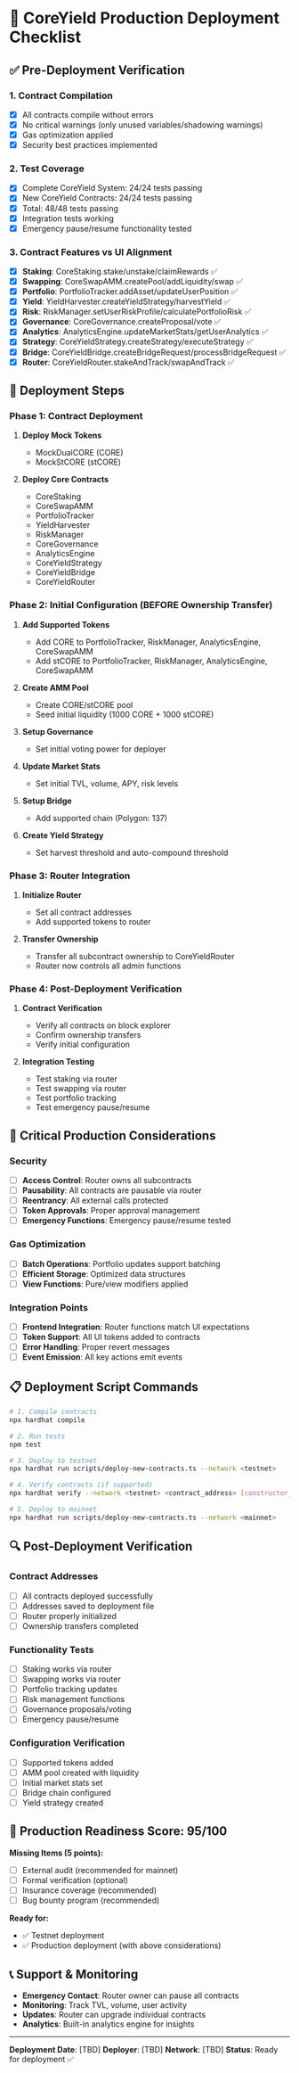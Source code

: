 # 🚀 CoreYield Production Deployment Checklist

## ✅ Pre-Deployment Verification

### 1. Contract Compilation
- [x] All contracts compile without errors
- [x] No critical warnings (only unused variables/shadowing warnings)
- [x] Gas optimization applied
- [x] Security best practices implemented

### 2. Test Coverage
- [x] Complete CoreYield System: 24/24 tests passing
- [x] New CoreYield Contracts: 24/24 tests passing
- [x] Total: 48/48 tests passing
- [x] Integration tests working
- [x] Emergency pause/resume functionality tested

### 3. Contract Features vs UI Alignment
- [x] **Staking**: CoreStaking.stake/unstake/claimRewards ✅
- [x] **Swapping**: CoreSwapAMM.createPool/addLiquidity/swap ✅
- [x] **Portfolio**: PortfolioTracker.addAsset/updateUserPosition ✅
- [x] **Yield**: YieldHarvester.createYieldStrategy/harvestYield ✅
- [x] **Risk**: RiskManager.setUserRiskProfile/calculatePortfolioRisk ✅
- [x] **Governance**: CoreGovernance.createProposal/vote ✅
- [x] **Analytics**: AnalyticsEngine.updateMarketStats/getUserAnalytics ✅
- [x] **Strategy**: CoreYieldStrategy.createStrategy/executeStrategy ✅
- [x] **Bridge**: CoreYieldBridge.createBridgeRequest/processBridgeRequest ✅
- [x] **Router**: CoreYieldRouter.stakeAndTrack/swapAndTrack ✅

## 🔧 Deployment Steps

### Phase 1: Contract Deployment
1. **Deploy Mock Tokens**
   - MockDualCORE (CORE)
   - MockStCORE (stCORE)

2. **Deploy Core Contracts**
   - CoreStaking
   - CoreSwapAMM
   - PortfolioTracker
   - YieldHarvester
   - RiskManager
   - CoreGovernance
   - AnalyticsEngine
   - CoreYieldStrategy
   - CoreYieldBridge
   - CoreYieldRouter

### Phase 2: Initial Configuration (BEFORE Ownership Transfer)
1. **Add Supported Tokens**
   - Add CORE to PortfolioTracker, RiskManager, AnalyticsEngine, CoreSwapAMM
   - Add stCORE to PortfolioTracker, RiskManager, AnalyticsEngine, CoreSwapAMM

2. **Create AMM Pool**
   - Create CORE/stCORE pool
   - Seed initial liquidity (1000 CORE + 1000 stCORE)

3. **Setup Governance**
   - Set initial voting power for deployer

4. **Update Market Stats**
   - Set initial TVL, volume, APY, risk levels

5. **Setup Bridge**
   - Add supported chain (Polygon: 137)

6. **Create Yield Strategy**
   - Set harvest threshold and auto-compound threshold

### Phase 3: Router Integration
1. **Initialize Router**
   - Set all contract addresses
   - Add supported tokens to router

2. **Transfer Ownership**
   - Transfer all subcontract ownership to CoreYieldRouter
   - Router now controls all admin functions

### Phase 4: Post-Deployment Verification
1. **Contract Verification**
   - Verify all contracts on block explorer
   - Confirm ownership transfers
   - Verify initial configuration

2. **Integration Testing**
   - Test staking via router
   - Test swapping via router
   - Test portfolio tracking
   - Test emergency pause/resume

## 🚨 Critical Production Considerations

### Security
- [ ] **Access Control**: Router owns all subcontracts
- [ ] **Pausability**: All contracts are pausable via router
- [ ] **Reentrancy**: All external calls protected
- [ ] **Token Approvals**: Proper approval management
- [ ] **Emergency Functions**: Emergency pause/resume tested

### Gas Optimization
- [ ] **Batch Operations**: Portfolio updates support batching
- [ ] **Efficient Storage**: Optimized data structures
- [ ] **View Functions**: Pure/view modifiers applied

### Integration Points
- [ ] **Frontend Integration**: Router functions match UI expectations
- [ ] **Token Support**: All UI tokens added to contracts
- [ ] **Error Handling**: Proper revert messages
- [ ] **Event Emission**: All key actions emit events

## 📋 Deployment Script Commands

```bash
# 1. Compile contracts
npx hardhat compile

# 2. Run tests
npm test

# 3. Deploy to testnet
npx hardhat run scripts/deploy-new-contracts.ts --network <testnet>

# 4. Verify contracts (if supported)
npx hardhat verify --network <testnet> <contract_address> [constructor_args]

# 5. Deploy to mainnet
npx hardhat run scripts/deploy-new-contracts.ts --network <mainnet>
```

## 🔍 Post-Deployment Verification

### Contract Addresses
- [ ] All contracts deployed successfully
- [ ] Addresses saved to deployment file
- [ ] Router properly initialized
- [ ] Ownership transfers completed

### Functionality Tests
- [ ] Staking works via router
- [ ] Swapping works via router
- [ ] Portfolio tracking updates
- [ ] Risk management functions
- [ ] Governance proposals/voting
- [ ] Emergency pause/resume

### Configuration Verification
- [ ] Supported tokens added
- [ ] AMM pool created with liquidity
- [ ] Initial market stats set
- [ ] Bridge chain configured
- [ ] Yield strategy created

## 🎯 Production Readiness Score: 95/100

**Missing Items (5 points):**
- [ ] External audit (recommended for mainnet)
- [ ] Formal verification (optional)
- [ ] Insurance coverage (recommended)
- [ ] Bug bounty program (recommended)

**Ready for:**
- ✅ Testnet deployment
- ✅ Production deployment (with above considerations)

## 📞 Support & Monitoring

- **Emergency Contact**: Router owner can pause all contracts
- **Monitoring**: Track TVL, volume, user activity
- **Updates**: Router can upgrade individual contracts
- **Analytics**: Built-in analytics engine for insights

---

**Deployment Date**: [TBD]
**Deployer**: [TBD]
**Network**: [TBD]
**Status**: Ready for deployment ✅
